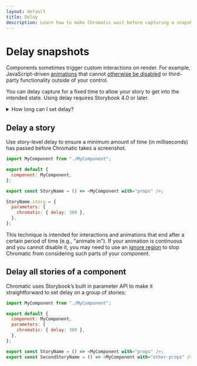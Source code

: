 ```yaml
---
layout: default
title: Delay
description: Learn how to make Chromatic wait before capturing a snapshot
---
```


# Delay snapshots

Components sometimes trigger custom interactions on render. For example, JavaScript-driven [animations](animations#javascript-animations) that cannot [otherwise be disabled](test#false-positives) or third-party functionality outside of your control.

You can delay capture for a fixed time to allow your story to get into the intended state. Using delay requires Storybook 4.0 or later.

<details>
<summary>How long can I set delay?</summary>

The maximum time for snapshot capture is 15s. Your story should finish loading resources and be ready to capture in 15s.

</details>

## Delay a story

Use story-level delay to ensure a minimum amount of time (in milliseconds) has passed before Chromatic takes a screenshot.

```js
import MyComponent from "./MyComponent";

export default {
  component: MyComponent,
};

export const StoryName = () => <MyComponent with="props" />;

StoryName.story = {
  parameters: {
    chromatic: { delay: 300 },
  },
};
```

This technique is intended for interactions and animations that end after a certain period of time (e.g., "animate in"). If your animation is continuous and you cannot disable it, you may need to use an [ignore region](ignoring-elements) to stop Chromatic from considering such parts of your component.

## Delay all stories of a component

Chromatic uses Storybook’s built in parameter API to make it straightforward to set delay on a group of stories:

```js
import MyComponent from "./MyComponent";

export default {
  component: MyComponent,
  parameters: {
    chromatic: { delay: 300 },
  },
};

export const StoryName = () => <MyComponent with="props" />;
export const SecondStoryName = () => <MyComponent with="other-props" />;
```
